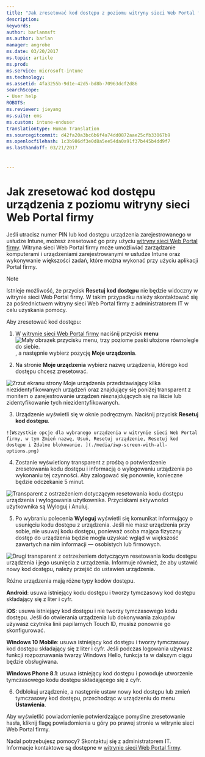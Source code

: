 ```yaml
---
title: "Jak zresetować kod dostępu z poziomu witryny sieci Web Portal firmy | Dokumentacja firmy Microsoft"
description: 
keywords: 
author: barlanmsft
ms.author: barlan
manager: angrobe
ms.date: 03/20/2017
ms.topic: article
ms.prod: 
ms.service: microsoft-intune
ms.technology: 
ms.assetid: 4fa3255b-9d1e-42d5-bd8b-70963dcf2d86
searchScope:
- User help
ROBOTS: 
ms.reviewer: jieyang
ms.suite: ems
ms.custom: intune-enduser
translationtype: Human Translation
ms.sourcegitcommit: d42fa20a3bc6b6f4a74dd0872aae25cfb33067b9
ms.openlocfilehash: 1c3b986df3e0d8a5ee54da0a91f37b445b4dd9f7
ms.lasthandoff: 03/21/2017


---
```


# <a name="how-to-reset-your-device-passcode-from-the-company-portal-website"></a>Jak zresetować kod dostępu urządzenia z poziomu witryny sieci Web Portal firmy

Jeśli utracisz numer PIN lub kod dostępu urządzenia zarejestrowanego w usłudze Intune, możesz zresetować go przy użyciu [witryny sieci Web Portal firmy](http://portal.manage.microsoft.com). Witryna sieci Web Portal firmy może umożliwiać zarządzanie komputerami i urządzeniami zarejestrowanymi w usłudze Intune oraz wykonywanie większości zadań, które można wykonać przy użyciu aplikacji Portal firmy.

> [!NOTE]
> Istnieje możliwość, że przycisk **Resetuj kod dostępu** nie będzie widoczny w witrynie sieci Web Portal firmy. W takim przypadku należy skontaktować się za pośrednictwem witryny sieci Web Portal firmy z administratorem IT w celu uzyskania pomocy.

Aby zresetować kod dostępu:

1.    W [witrynie sieci Web Portal firmy](http://portal.manage.microsoft.com) naciśnij przycisk __menu__ ![Mały obrazek przycisku menu, trzy poziome paski ułożone równolegle do siebie.](/Intune/whats-new/media/CP_hamburger_menu.png), a następnie wybierz pozycję __Moje urządzenia__.

2. Na stronie __Moje urządzenia__ wybierz nazwę urządzenia, którego kod dostępu chcesz zresetować.

  ![Zrzut ekranu strony Moje urządzenia przedstawiający kilka niezidentyfikowanych urządzeń oraz znajdujący się poniżej transparent z monitem o zarejestrowanie urządzeń nieznajdujących się na liście lub zidentyfikowanie tych niezidentyfikowanych.](./media/macOS_enroll_002_tap_here_banner.png)

3.    Urządzenie wyświetli się w oknie podręcznym. Naciśnij przycisk **Resetuj kod dostępu**.

    ![Wszystkie opcje dla wybranego urządzenia w witrynie sieci Web Portal firmy, w tym Zmień nazwę, Usuń, Resetuj urządzenie, Resetuj kod dostępu i Zdalne blokowanie. ](./media/iwp-screen-with-all-options.png)

4.  Zostanie wyświetlony transparent z prośbą o potwierdzenie zresetowania kodu dostępu i informacją o wylogowaniu urządzenia po wykonaniu tej czynności. Aby zalogować się ponownie, konieczne będzie odczekanie 5 minut.

  ![Transparent z ostrzeżeniem dotyczącym resetowania kodu dostępu urządzenia i wylogowania użytkownika. Przyciskami aktywności użytkownika są Wyloguj i Anuluj.](./media/iwp-reset-passcode-popup.png)

5.  Po wybraniu polecenia **Wyloguj** wyświetli się komunikat informujący o usunięciu kodu dostępu z urządzenia. Jeśli nie masz urządzenia przy sobie, nie usuwaj kodu dostępu, ponieważ osoba mająca fizyczny dostęp do urządzenia będzie mogła uzyskać wgląd w większość zawartych na nim informacji — osobistych lub firmowych.

  ![Drugi transparent z ostrzeżeniem dotyczącym resetowania kodu dostępu urządzenia i jego usunięcia z urządzenia. Informuje również, że aby ustawić nowy kod dostępu, należy przejść do ustawień urządzenia.](./media/iwp-reset-passcode-2nd-popup.png)

  Różne urządzenia mają różne typy kodów dostępu.

  **Android**: usuwa istniejący kodu dostępu i tworzy tymczasowy kod dostępu składający się z liter i cyfr.

  **iOS**: usuwa istniejący kod dostępu i nie tworzy tymczasowego kodu dostępu. Jeśli do otwierania urządzenia lub dokonywania zakupów używasz czytnika linii papilarnych Touch ID, musisz ponownie go skonfigurować.

  **Windows 10 Mobile**: usuwa istniejący kod dostępu i tworzy tymczasowy kod dostępu składający się z liter i cyfr. Jeśli podczas logowania używasz funkcji rozpoznawania twarzy Windows Hello, funkcja ta w dalszym ciągu będzie obsługiwana.
    
  **Windows Phone 8.1**: usuwa istniejący kod dostępu i powoduje utworzenie tymczasowego kodu dostępu składającego się z cyfr.

6.  Odblokuj urządzenie, a następnie ustaw nowy kod dostępu lub zmień tymczasowy kod dostępu, przechodząc w urządzeniu do menu **Ustawienia**.

Aby wyświetlić powiadomienie potwierdzające pomyślne zresetowanie hasła, kliknij flagę powiadomienia u góry po prawej stronie w witrynie sieci Web Portal firmy.

Nadal potrzebujesz pomocy? Skontaktuj się z administratorem IT. Informacje kontaktowe są dostępne w [witrynie sieci Web Portal firmy](http://portal.manage.microsoft.com).

